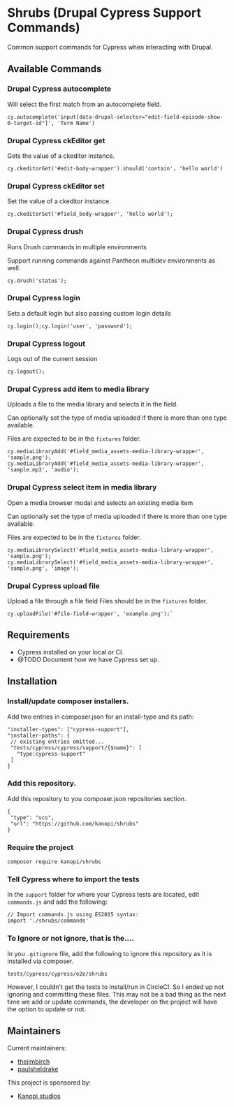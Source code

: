 # Shrubs (Drupal Cypress Support Commands)

Common support commands for Cypress when interacting with Drupal.

## Available Commands

### Drupal Cypress autocomplete
Will select the first match from an autocomplete field.
```
cy.autocomplete('input[data-drupal-selector="edit-field-episode-show-0-target-id"]', 'Term Name')
```

### Drupal Cypress ckEditor get
Gets the value of a ckeditor instance.
```
cy.ckeditorGet('#edit-body-wrapper').should('contain', 'hello world')
```

### Drupal Cypress ckEditor set
Set the value of a ckeditor instance.
```
cy.ckeditorSet('#field_body-wrapper', 'hello world');
```

### Drupal Cypress drush
Runs Drush commands in multiple environments

Support running commands against Pantheon multidev environments as well.
```
cy.drush('status');
```

### Drupal Cypress login
Sets a default login but also passing custom login details

```
cy.login();cy.login('user', 'password');
```

### Drupal Cypress logout
Logs out of the current session
```
cy.logout();
```

### Drupal Cypress add item to media library
Uploads a file to the media library and selects it in the field.

Can optionally set the type of media uploaded if there is more than one type available.

Files are expected to be in the `fixtures` folder.
```
cy.mediaLibraryAdd('#field_media_assets-media-library-wrapper', 'sample.png');
cy.mediaLibraryAdd('#field_media_assets-media-library-wrapper', 'sample.mp3', 'audio');
```

### Drupal Cypress select item in media library
Open a media browser modal and selects an existing media item

Can optionally set the type of media uploaded if there is more than one type available.

Files are expected to be in the `fixtures` folder.

```
cy.mediaLibrarySelect('#field_media_assets-media-library-wrapper', 'sample.png');
cy.mediaLibrarySelect('#field_media_assets-media-library-wrapper', 'sample.png', 'image');
```


### Drupal Cypress upload file
Upload a file through a file field
Files should be in the `fixtures` folder.
```
cy.uploadFile('#file-field-wrapper', 'example.png');`
```

## Requirements

* Cypress installed on your local or CI.
* @TODO Document how we have Cypress set up.


## Installation

### Install/update composer installers.

Add two entries in composer.json for an install-type and its path:

```
"installer-types": ["cypress-support"],
"installer-paths": {
 // existing entries omitted...
 "tests/cypress/cypress/support/{$name}": [
   "type:cypress-support"
 ]
}
```

### Add this repository.

Add this repository to you composer.json repositories section.

```
{
 "type": "vcs",
 "url": "https://github.com/kanopi/shrubs"
}
```

### Require the project

`composer require kanopi/shrubs`

### Tell Cypress where to import the tests

In the `support` folder for where your Cypress tests are located, edit `commands.js` and add the
following:

```
// Import commands.js using ES2015 syntax:
import './shrubs/commands'
```

### To Ignore or not ignore, that is the....

In you `.gitignore` file, add the following to ignore this repository as it is
installed via composer.

`tests/cypress/cypress/e2e/shrubs`

However, I couldn't get the tests to install/run in CircleCI.  So I ended up 
not ignoring and committing these files.  This may not be a bad thing as the 
next time we add or update commands, the developer on the project will have the
option to update or not.


## Maintainers

Current maintainers:
 * [thejimbirch](https://www.drupal.org/u/thejimbirch)
 * [paulsheldrake](https://www.drupal.org/u/paulsheldrake)

This project is sponsored by:
 * [Kanopi studios](https://www.drupal.org/kanopi-studios)
